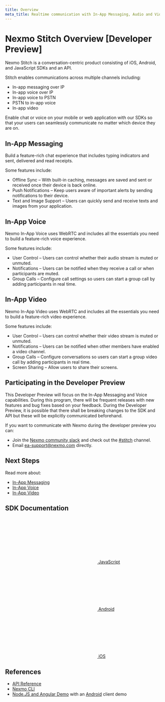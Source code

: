 ```yaml
---
title: Overview
meta_title: Realtime communication with In-App Messaging, Audio and Video
---
```


# Nexmo Stitch Overview [Developer Preview]

Nexmo Stitch is a conversation-centric product consisting of iOS, Android, and JavaScript SDKs and an API.

Stitch enables communications across multiple channels including:

* In-app messaging over IP
* In-app voice over IP
* In-app voice to PSTN
* PSTN to in-app voice
* In-app video

Enable chat or voice on your mobile or web application with our SDKs so that your users can seamlessly communicate no matter which device they are on.

## In-App Messaging

Build a feature-rich chat experience that includes typing indicators and sent, delivered and read receipts.

Some features include:

* Offline Sync – With built-in caching, messages are saved and sent or received once their device is back online.
* Push Notifications – Keep users aware of important alerts by sending notifications to their device.
* Text and Image Support – Users can quickly send and receive texts and images from your application.

## In-App Voice

Nexmo In-App Voice uses WebRTC and includes all the essentials you need to build a feature-rich voice experience.

Some features include:

* User Control – Users can control whether their audio stream is muted or unmuted.
* Notifications  – Users can be notified when they receive a call or when participants are muted.
* Group Calls – Configure call settings so users can start a group call by adding participants in real time.

## In-App Video

Nexmo In-App Video uses WebRTC and includes all the essentials you need to build a feature-rich video experience.

Some features include:

* User Control – Users can control whether their video stream is muted or unmuted.
* Notifications  – Users can be notified when other members have enabled a video channel.
* Group Calls – Configure conversations so users can start a group video call by adding participants in real time.
* Screen Sharing – Allow users to share their screens.

## Participating in the Developer Preview

This Developer Preview will focus on the In-App Messaging and Voice capabilities. During this program, there will be frequent releases with new features and bug fixes based on your feedback. During the Developer Preview, it is possible that there shall be breaking changes to the SDK and API but these will be explicitly communicated beforehand.

If you want to communicate with Nexmo during the developer preview you can:

* Join the [Nexmo community slack](https://developer.nexmo.com/community/slack/) and check out the [#stitch](https://nexmo-community.slack.com/messages/C9H152ATW) channel.
* Email [ea-support@nexmo.com](mailto:ea-support@nexmo.com) directly.

## Next Steps

Read more about:

* [In-App Messaging](/stitch/in-app-messaging/overview)
* [In-App Voice](/stitch/in-app-voice/overview)
* [In-App Video](/stitch/in-app-video/overview)

## SDK Documentation


<div class="Vlt-grid">
  <div class="Vlt-col Vlt-col--center">
    <a href="/sdk/stitch/javascript/" class="Vlt-btn Vlt-btn--tertiary Vlt-btn--large">
      <svg class="Vlt-yellow"><use xlink:href="/symbol/volta-icons.svg#Vlt-icon-js"></use></svg>
      JavaScript
    </a>
  </div>
  <div class="Vlt-col Vlt-col--center">
    <a href="/sdk/stitch/android/" class="Vlt-btn Vlt-btn--tertiary Vlt-btn--large">
      <svg class="Vlt-green-light"><use xlink:href="/symbol/volta-icons.svg#Vlt-icon-android"></use></svg>
      Android
    </a>
  </div>
  <div class="Vlt-col Vlt-col--center">
    <a href="/sdk/stitch/ios/" class="Vlt-btn Vlt-btn--tertiary Vlt-btn--large">
      <svg><use xlink:href="/symbol/volta-icons.svg#Vlt-icon-apple"></use></svg>
      iOS
    </a>
  </div>
</div>

## References

* [API Reference](/api/conversation)
* [Nexmo CLI](https://github.com/nexmo/nexmo-cli/tree/beta)
* [Node.JS and Angular Demo](https://github.com/Nexmo/stitch-demo) with an [Android](https://github.com/Nexmo/stitch-demo-android) client demo
